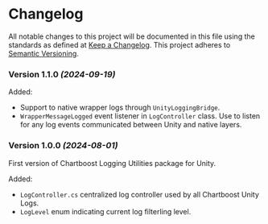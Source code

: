 # Changelog
All notable changes to this project will be documented in this file using the standards as defined at [Keep a Changelog](https://keepachangelog.com/en/1.0.0/). This project adheres to [Semantic Versioning](https://semver.org/spec/v2.0.0).

### Version 1.1.0 *(2024-09-19)*
Added:
- Support to native wrapper logs through `UnityLoggingBridge`.
- `WrapperMessageLogged` event listener in `LogController` class. Use to listen for any log events communicated between Unity and native layers.

### Version 1.0.0 *(2024-08-01)*
First version of Chartboost Logging Utilities package for Unity.

Added:

- `LogController.cs` centralized log controller used by all Chartboost Unity Logs.
- `LogLevel` enum indicating current log filterling level.